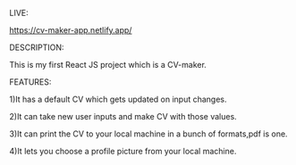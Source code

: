 LIVE:

https://cv-maker-app.netlify.app/

DESCRIPTION:

This is my first React JS project which is a CV-maker.


FEATURES:

1)It has a default CV which gets updated on input changes.

2)It can take new user inputs and make CV with those values.

3)It can print the CV to your local machine in a bunch of formats,pdf is one.

4)It lets you choose a profile picture from your local machine.




